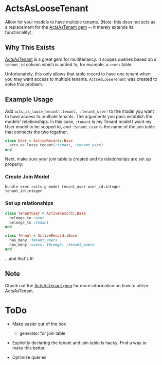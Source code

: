 # ActsAsLooseTenant
Allow for your models to have multiple tenants. (Note: this does not
acts as a replacement for the [ActsAsTenant gem](somelink) -- it merely extends its
functionality).

## Why This Exists
[ActsAsTenant](somelink) is a great gem for multitenancy. It scopes
queries based on a ```tenant_id``` column which is added to, for
example, a ```users``` table.

Unfortunately, this only allows that table record to have one tenant
when you may want access to multiple tenants. ```ActsAsLooseTenant```
was created to solve this problem.

## Example Usage
Add ```acts_as_loose_tenant(:tenant, :tenant_user)``` to the model you want to have access to multiple
tenants. The arguments you pass establish the models' relationships. In
this case, ```:tenant``` is my Tenant model I want my User model to be
scoped to, and ```:tenant_user``` is the name of the join table that
connects the two together.

```ruby
class User < ActiveRecord::Base
  acts_as_loose_tenant(:tenant, :tenant_user)
end
```

Next, make sure your join table is created and its relationships are set up properly:

### Create Join Model
```
bundle exec rails g model tenant_user user_id:integer tenant_id:integer
```

### Set up relationships
```ruby
class TenantUser < ActiveRecord::Base
  belongs_to :user
  belongs_to :tenant
end

class Tenant < ActiveRecord::Base
  has_many :tenant_users
  has_many :users, through: :tenant_users
end
```

...and that's it!

## Note
Check out the [ActsAsTenant gem](somelink) for more information on how to utilize ActsAsTenant.

# ToDo
- Make easier out of the box
  - generator for join table

- Explicitly declaring the tenant and join table is hacky. Find a way to make this better.

- Optimize queries

